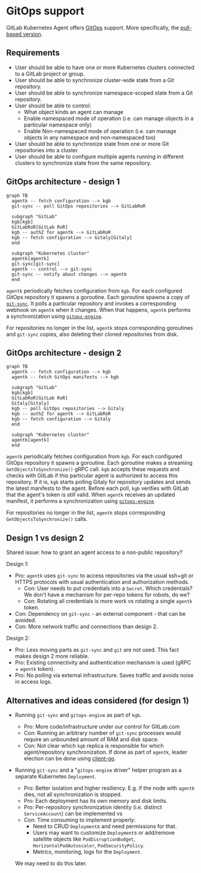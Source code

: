 # GitOps support

GitLab Kubernetes Agent offers [GitOps](https://www.gitops.tech/) support. More specifically, the [pull-based version](https://www.gitops.tech/#pull-based-deployments).

## Requirements

- User should be able to have one or more Kubernetes clusters connected to a GitLab project or group.
- User should be able to synchronize cluster-wide state from a Git repository.
- User should be able to synchronize namespace-scoped state from a Git repository.
- User should be able to control:
  - What object kinds an agent can manage
  - Enable namespaced mode of operation (i.e. can manage objects in a particular namespace only)
  - Enable Non-namespaced mode of operation (i.e. can manage objects in any namespace and non-namespaced too)
- User should be able to synchronize state from one or more Git repositories into a cluster.
- User should be able to configure multiple agents running in different clusters to synchronize state from the same repository.

## GitOps architecture - design 1

```mermaid
graph TB
  agentk -- fetch configuration --> kgb
  git-sync -- poll GitOps repositories --> GitLabRoR

  subgraph "GitLab"
  kgb[kgb]
  GitLabRoR[GitLab RoR]
  kgb -- authZ for agentk --> GitLabRoR
  kgb -- fetch configuration --> Gitaly[Gitaly]
  end

  subgraph "Kubernetes cluster"
  agentk[agentk]
  git-sync[git-sync]
  agentk -- control --> git-sync
  git-sync -- notify about changes --> agentk
  end
```

`agentk` periodically fetches configuration from `kgb`. For each configured GitOps repository it spawns a goroutine. Each goroutine spawns a copy of [`git-sync`](https://github.com/kubernetes/git-sync). It polls a particular repository and invokes a corresponding webhook on `agentk` when it changes. When that happens, `agentk` performs a synchronization using [`gitops-engine`](https://github.com/argoproj/gitops-engine).

For repositories no longer in the list, `agentk` stops corresponding goroutines and `git-sync` copies, also deleting their cloned repositories from disk.

## GitOps architecture - design 2

```mermaid
graph TB
  agentk -- fetch configuration --> kgb
  agentk -- fetch GitOps manifests --> kgb

  subgraph "GitLab"
  kgb[kgb]
  GitLabRoR[GitLab RoR]
  Gitaly[Gitaly]
  kgb -- poll GitOps repositories --> Gitaly
  kgb -- authZ for agentk --> GitLabRoR
  kgb -- fetch configuration --> Gitaly
  end

  subgraph "Kubernetes cluster"
  agentk[agentk]
  end
```

`agentk` periodically fetches configuration from `kgb`. For each configured GitOps repository it spawns a goroutine. Each goroutine makes a streaming `GetObjectsToSynchronize()` gRPC call. `kgb` accepts these requests and checks with GitLab if this particular agent is authorized to access this repository.
If it is, `kgb` starts polling Gitaly for repository updates and sends the latest manifests to the agent. Before each poll, `kgb` verifies with GitLab that the agent's token is still valid. When `agentk` receives an updated manifest, it performs a synchronization using [`gitops-engine`](https://github.com/argoproj/gitops-engine).

For repositories no longer in the list, `agentk` stops corresponding `GetObjectsToSynchronize()` calls.

## Design 1 vs design 2

Shared issue: how to grant an agent access to a non-public repository?

Design 1:

- Pro: `agentk` uses `git-sync` to access repositories via the usual ssh+git or HTTPS protocols with usual authentication and authorization methods.
  - Con: User needs to put credentials into a `Secret`. Which credentials? We don't have a mechanism for per-repo tokens for robots, do we?
  - Con: Rotating all credentials is more work vs rotating a single `agentk` token.
- Con: Dependency on `git-sync` - an external component - that can be avoided.
- Con: More network traffic and connections than design 2.

Design 2:

- Pro: Less moving parts as `git-sync` and `git` are not used. This fact makes design 2 more reliable.
- Pro: Existing connectivity and authentication mechanism is used (gRPC + `agentk` token).
- Pro: No polling via external infrastructure. Saves traffic and avoids noise in access logs.

## Alternatives and ideas considered (for design 1)

- Running `git-sync` and `gitops-engine` as part of `kgb`.

  - Pro: More code/infrastructure under our control for GitLab.com
  - Con: Running an arbitrary number of `git-sync` processes would require an unbounded amount of RAM and disk space.
  - Con: Not clear which `kgb` replica is responsible for which agent/repository synchronization. If done as part of `agentk`, leader election can be done using [client-go](https://pkg.go.dev/k8s.io/client-go/tools/leaderelection?tab=doc).

- Running `git-sync` and a "`gitops-engine` driver" helper program as a separate Kubernetes `Deployment`.

  - Pro: Better isolation and higher resiliency. E.g. if the node with `agentk` dies, not all synchronization is stopped.
  - Pro: Each deployment has its own memory and disk limits.
  - Pro: Per-repository synchronization identity (i.e. distinct `ServiceAccount`) can be implemented vs
  - Con: Time consuming to implement properly:
    - Need to CRUD `Deployment`s and need permissions for that.
    - Users may want to customize `Deployment`s or add/remove satellite objects like `PodDisruptionBudget`, `HorizontalPodAutoscaler`, `PodSecurityPolicy`.
    - Metrics, monitoring, logs for the `Deployment`.

  We may need to do this later.
